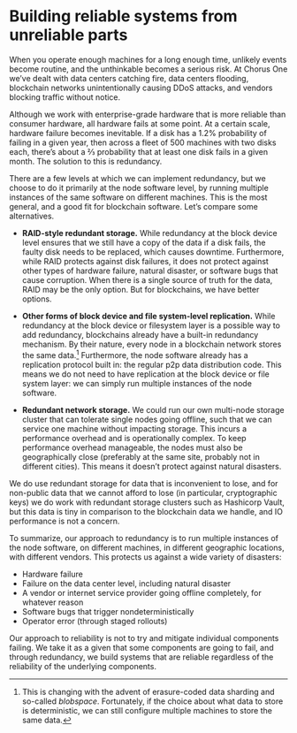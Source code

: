 # Building reliable systems from unreliable parts

When you operate enough machines for a long enough time,
unlikely events become routine,
and the unthinkable becomes a serious risk.
At Chorus One we’ve dealt with data centers catching fire,
data centers flooding,
blockchain networks unintentionally causing DDoS attacks,
and vendors blocking traffic without notice.

Although we work with enterprise-grade hardware
that is more reliable than consumer hardware,
all hardware fails at some point.
At a certain scale, hardware failure becomes inevitable.
If a disk has a 1.2% probability of failing in a given year,
then across a fleet of 500 machines with two disks each,
there’s about a ⅔ probability that at least one disk fails in a given month.
The solution to this is redundancy.

There are a few levels at which we can implement redundancy,
but we choose to do it primarily at the node software level,
by running multiple instances of the same software on different machines.
This is the most general, and a good fit for blockchain software.
Let’s compare some alternatives.

* **RAID-style redundant storage.**
While redundancy at the block device level ensures
that we still have a copy of the data if a disk fails, 
the faulty disk needs to be replaced, which causes downtime.
Furthermore, while RAID protects against disk failures,
it does not protect against other types of hardware failure,
natural disaster, or software bugs that cause corruption.
When there is a single source of truth for the data,
RAID may be the only option.
But for blockchains, we have better options.

* **Other forms of block device and file system-level replication.**
While redundancy at the block device or filesystem layer is a possible way to add redundancy,
blockchains already have a built-in redundancy mechanism.
By their nature, every node in a blockchain network stores the same data.[^erasure-coding]
Furthermore, the node software already has a replication protocol built in:
the regular p2p data distribution code.
This means we do not need to have replication at the block device or file system layer:
we can simply run multiple instances of the node software.
 
* **Redundant network storage.**
We could run our own multi-node storage cluster that can tolerate single nodes going offline,
such that we can service one machine without impacting storage.
This incurs a performance overhead and is operationally complex.
To keep performance overhead manageable,
the nodes must also be geographically close
(preferably at the same site, probably not in different cities).
This means it doesn’t protect against natural disasters.

We do use redundant storage for data that is inconvenient to lose,
and for non-public data that we cannot afford to lose (in particular, cryptographic keys)
we do work with redundant storage clusters such as Hashicorp Vault,
but this data is tiny in comparison to the blockchain data we handle,
and IO performance is not a concern.

To summarize,
our approach to redundancy is to run multiple instances of the node software,
on different machines, in different geographic locations, with different vendors.
This protects us against a wide variety of disasters:

 * Hardware failure
 * Failure on the data center level, including natural disaster
 * A vendor or internet service provider going offline completely, for whatever reason
 * Software bugs that trigger nondeterministically
 * Operator error (through staged rollouts)

Our approach to reliability is not to try and mitigate individual components failing.
We take it as a given that some components are going to fail, and through redundancy,
we build systems that are reliable regardless of the reliability of the underlying components.

[^erasure-coding]: This is changing with the advent of erasure-coded data sharding and so-called _blobspace_.
Fortunately, if the choice about what data to store is deterministic,
we can still configure multiple machines to store the same data. 

